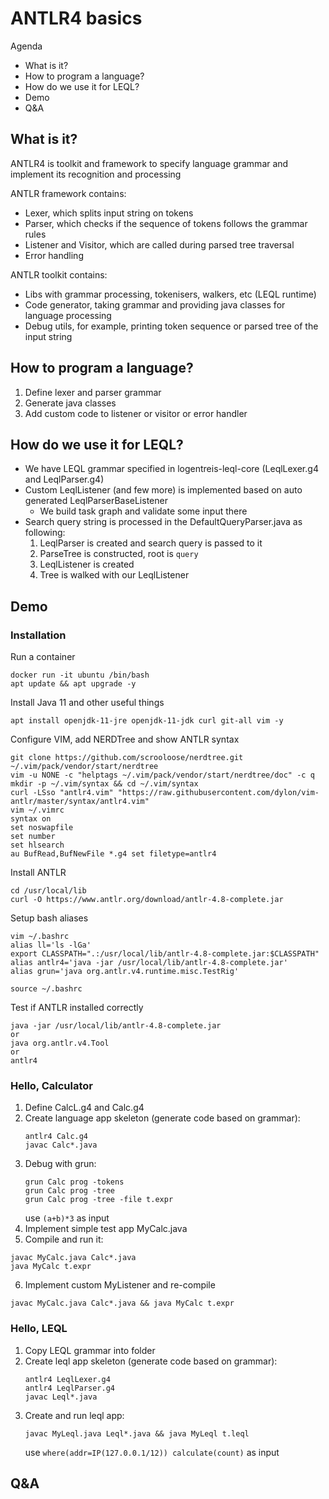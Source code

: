 # ANTLR4 basics

Agenda
  - What is it?
  - How to program a language?
  - How do we use it for LEQL?
  - Demo
  - Q&A


## What is it?

ANTLR4 is toolkit and framework to specify language grammar and implement its recognition and processing

ANTLR framework contains:
 - Lexer, which splits input string on tokens
 - Parser, which checks if the sequence of tokens follows the grammar rules
 - Listener and Visitor, which are called during parsed tree traversal
 - Error handling

ANTLR toolkit contains:
 - Libs with grammar processing, tokenisers, walkers, etc (LEQL runtime)
 - Code generator, taking grammar and providing java classes for language processing
 - Debug utils, for example, printing token sequence or parsed tree of the input string


## How to program a language?

  1. Define lexer and parser grammar
  2. Generate java classes
  3. Add custom code to listener or visitor or error handler

## How do we use it for LEQL?
  - We have LEQL grammar specified in logentreis-leql-core (LeqlLexer.g4 and LeqlParser.g4)
  - Custom LeqlListener (and few more) is implemented based on auto generated LeqlParserBaseListener
    - We build task graph and validate some input there
  - Search query string is processed in the DefaultQueryParser.java as following:
    1. LeqlParser is created and search query is passed to it
	2. ParseTree is constructed, root is `query`
	3. LeqlListener is created
	4. Tree is walked with our LeqlListener


## Demo

### Installation

Run a container
```
docker run -it ubuntu /bin/bash
apt update && apt upgrade -y
```

Install Java 11 and other useful things
```
apt install openjdk-11-jre openjdk-11-jdk curl git-all vim -y
```

Configure VIM, add NERDTree and show ANTLR syntax
```
git clone https://github.com/scrooloose/nerdtree.git ~/.vim/pack/vendor/start/nerdtree
vim -u NONE -c "helptags ~/.vim/pack/vendor/start/nerdtree/doc" -c q
mkdir -p ~/.vim/syntax && cd ~/.vim/syntax
curl -LSso "antlr4.vim" "https://raw.githubusercontent.com/dylon/vim-antlr/master/syntax/antlr4.vim"
vim ~/.vimrc
syntax on
set noswapfile
set number
set hlsearch
au BufRead,BufNewFile *.g4 set filetype=antlr4
```

Install ANTLR
```
cd /usr/local/lib
curl -O https://www.antlr.org/download/antlr-4.8-complete.jar
```

Setup bash aliases
```
vim ~/.bashrc
alias ll='ls -lGa'
export CLASSPATH=".:/usr/local/lib/antlr-4.8-complete.jar:$CLASSPATH"
alias antlr4='java -jar /usr/local/lib/antlr-4.8-complete.jar'
alias grun='java org.antlr.v4.runtime.misc.TestRig'

source ~/.bashrc
```

Test if ANTLR installed correctly
```
java -jar /usr/local/lib/antlr-4.8-complete.jar
or
java org.antlr.v4.Tool
or
antlr4
```

### Hello, Calculator

 1. Define CalcL.g4 and Calc.g4
 2. Create language app skeleton (generate code based on grammar):
    ```
	antlr4 Calc.g4
	javac Calc*.java
	```
 3. Debug with grun:
    ```
	grun Calc prog -tokens
	grun Calc prog -tree
	grun Calc prog -tree -file t.expr
	```
	use `(a+b)*3` as input
 4. Implement simple test app MyCalc.java
 5. Compile and run it:
 ```
 javac MyCalc.java Calc*.java
 java MyCalc t.expr
 ```
 6. Implement custom MyListener and re-compile
 ```
 javac MyCalc.java Calc*.java && java MyCalc t.expr
 ```

### Hello, LEQL

 1. Copy LEQL grammar into folder
 2. Create leql app skeleton (generate code based on grammar):
    ```
    antlr4 LeqlLexer.g4
    antlr4 LeqlParser.g4
	javac Leql*.java
    ```
 2. Create and run leql app:
    ```
    javac MyLeql.java Leql*.java && java MyLeql t.leql
	```
	use `where(addr=IP(127.0.0.1/12)) calculate(count)` as input

## Q&A
